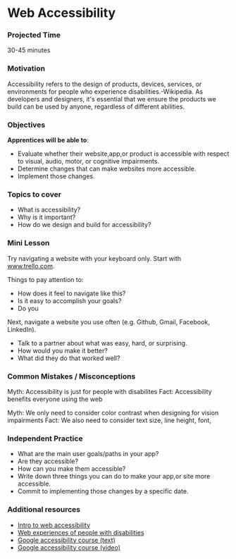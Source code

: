 # Web Accessibility

### Projected Time
30-45 minutes

### Motivation
Accessibility refers to the design of products, devices, services, or environments for people who experience disabilities.-Wikipedia. As developers and designers, it's essential that we ensure the products we build can be used by anyone, regardless of different abilities.

### Objectives
**Apprentices will be able to**:
- Evaluate whether their website,app,or product is accessible with respect to visual, audio, motor, or cognitive impairments.
- Determine changes that can make websites more accessible.
- Implement those changes.

### Topics to cover
- What is accessibility?
- Why is it important?
- How do we design and build for accessibility?

### Mini Lesson

Try navigating a website with your keyboard only.
Start with www.trello.com. 

Things to pay attention to:
- How does it feel to navigate like this?
- Is it easy to accomplish your goals?
- Do you 

Next, navigate a website you use often (e.g. Github, Gmail, Facebook, LinkedIn).
- Talk to a partner about what was easy, hard, or surprising.
- How would you make it better?
- What did they do that worked well?

### Common Mistakes / Misconceptions

Myth: Accessibility is just for people with disabilites
Fact: Accessibility benefits everyone using the web

Myth: We only need to consider color contrast when designing for vision impairments 
Fact: We also need to consider text size, line height, font,

### Independent Practice

- What are the main user goals/paths in your app?
- Are they accessible?
- How can you make them accessible?
- Write down three things you can do to make your app,or site more accessible.
- Commit to implementing those changes by a specific date.

### Additional resources

- [Intro to web accessibility](https://www.creativebloq.com/netmag/simple-introduction-web-accessibility-7116888)
- [Web experiences of people with disabilities](https://webaim.org/intro/#people)
- [Google accessibility course (text)](https://developers.google.com/web/fundamentals/accessibility/) 
- [Google accessibility course (video)](https://www.udacity.com/course/web-accessibility--ud891)

